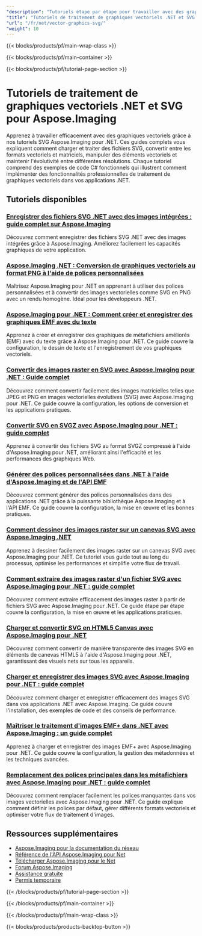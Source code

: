 ```yaml
---
"description": "Tutoriels étape par étape pour travailler avec des graphiques vectoriels, des fichiers SVG et des formats d'image évolutifs à l'aide d'Aspose.Imaging pour .NET."
"title": "Tutoriels de traitement de graphiques vectoriels .NET et SVG pour Aspose.Imaging"
"url": "/fr/net/vector-graphics-svg/"
"weight": 10
---
```


{{< blocks/products/pf/main-wrap-class >}}

{{< blocks/products/pf/main-container >}}

{{< blocks/products/pf/tutorial-page-section >}}
# Tutoriels de traitement de graphiques vectoriels .NET et SVG pour Aspose.Imaging

Apprenez à travailler efficacement avec des graphiques vectoriels grâce à nos tutoriels SVG Aspose.Imaging pour .NET. Ces guides complets vous expliquent comment charger et traiter des fichiers SVG, convertir entre les formats vectoriels et matriciels, manipuler des éléments vectoriels et maintenir l'évolutivité entre différentes résolutions. Chaque tutoriel comprend des exemples de code C# fonctionnels qui illustrent comment implémenter des fonctionnalités professionnelles de traitement de graphiques vectoriels dans vos applications .NET.

## Tutoriels disponibles

### [Enregistrer des fichiers SVG .NET avec des images intégrées : guide complet sur Aspose.Imaging](./net-svg-save-embedded-images-aspose-imaging-guide/)
Découvrez comment enregistrer des fichiers SVG .NET avec des images intégrées grâce à Aspose.Imaging. Améliorez facilement les capacités graphiques de votre application.

### [Aspose.Imaging .NET : Conversion de graphiques vectoriels au format PNG à l'aide de polices personnalisées](./aspose-imaging-net-custom-fonts-vector-to-png/)
Maîtrisez Aspose.Imaging pour .NET en apprenant à utiliser des polices personnalisées et à convertir des images vectorielles comme SVG en PNG avec un rendu homogène. Idéal pour les développeurs .NET.

### [Aspose.Imaging pour .NET : Comment créer et enregistrer des graphiques EMF avec du texte](./aspose-imaging-net-emf-graphics-tutorial/)
Apprenez à créer et enregistrer des graphiques de métafichiers améliorés (EMF) avec du texte grâce à Aspose.Imaging pour .NET. Ce guide couvre la configuration, le dessin de texte et l'enregistrement de vos graphiques vectoriels.

### [Convertir des images raster en SVG avec Aspose.Imaging pour .NET : Guide complet](./export-raster-images-svg-aspose-imaging-net/)
Découvrez comment convertir facilement des images matricielles telles que JPEG et PNG en images vectorielles évolutives (SVG) avec Aspose.Imaging pour .NET. Ce guide couvre la configuration, les options de conversion et les applications pratiques.

### [Convertir SVG en SVGZ avec Aspose.Imaging pour .NET : guide complet](./convert-svg-to-svgz-aspose-imaging-net/)
Apprenez à convertir des fichiers SVG au format SVGZ compressé à l'aide d'Aspose.Imaging pour .NET, améliorant ainsi l'efficacité et les performances des graphiques Web.

### [Générer des polices personnalisées dans .NET à l'aide d'Aspose.Imaging et de l'API EMF](./generate-custom-fonts-aspose-imaging-net-emf-api/)
Découvrez comment générer des polices personnalisées dans des applications .NET grâce à la puissante bibliothèque Aspose.Imaging et à l'API EMF. Ce guide couvre la configuration, la mise en œuvre et les bonnes pratiques.

### [Comment dessiner des images raster sur un canevas SVG avec Aspose.Imaging .NET](./draw-raster-images-svg-aspose-imaging-net/)
Apprenez à dessiner facilement des images raster sur un canevas SVG avec Aspose.Imaging pour .NET. Ce tutoriel vous guide tout au long du processus, optimise les performances et simplifie votre flux de travail.

### [Comment extraire des images raster d'un fichier SVG avec Aspose.Imaging pour .NET : guide complet](./extract-raster-images-svg-aspose-imaging-net/)
Découvrez comment extraire efficacement des images raster à partir de fichiers SVG avec Aspose.Imaging pour .NET. Ce guide étape par étape couvre la configuration, la mise en œuvre et les applications pratiques.

### [Charger et convertir SVG en HTML5 Canvas avec Aspose.Imaging pour .NET](./load-save-svg-html5-canvas-aspose-imaging-net/)
Découvrez comment convertir de manière transparente des images SVG en éléments de canevas HTML5 à l'aide d'Aspose.Imaging pour .NET, garantissant des visuels nets sur tous les appareils.

### [Charger et enregistrer des images SVG avec Aspose.Imaging pour .NET : guide complet](./load-save-svg-aspose-imaging-net/)
Découvrez comment charger et enregistrer efficacement des images SVG dans vos applications .NET avec Aspose.Imaging. Ce guide couvre l'installation, des exemples de code et des conseils de performance.

### [Maîtriser le traitement d'images EMF+ dans .NET avec Aspose.Imaging : un guide complet](./master-emf-image-processing-dotnet-aspose-imaging/)
Apprenez à charger et enregistrer des images EMF+ avec Aspose.Imaging pour .NET. Ce guide couvre la configuration, la gestion des métadonnées et les techniques avancées.

### [Remplacement des polices principales dans les métafichiers avec Aspose.Imaging pour .NET : guide complet](./master-font-replacement-aspose-imaging-net/)
Découvrez comment remplacer facilement les polices manquantes dans vos images vectorielles avec Aspose.Imaging pour .NET. Ce guide explique comment définir les polices par défaut, gérer différents formats vectoriels et optimiser votre flux de traitement d'images.

## Ressources supplémentaires

- [Aspose.Imaging pour la documentation du réseau](https://docs.aspose.com/imaging/net/)
- [Référence de l'API Aspose.Imaging pour Net](https://reference.aspose.com/imaging/net/)
- [Télécharger Aspose.Imaging pour le Net](https://releases.aspose.com/imaging/net/)
- [Forum Aspose.Imaging](https://forum.aspose.com/c/imaging)
- [Assistance gratuite](https://forum.aspose.com/)
- [Permis temporaire](https://purchase.aspose.com/temporary-license/)

{{< /blocks/products/pf/tutorial-page-section >}}

{{< /blocks/products/pf/main-container >}}

{{< /blocks/products/pf/main-wrap-class >}}

{{< blocks/products/products-backtop-button >}}
